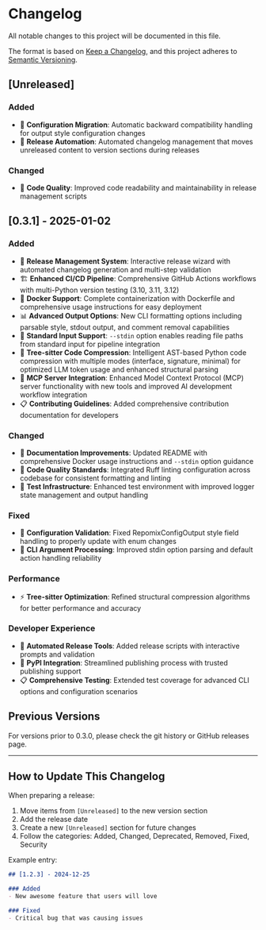 # Changelog

All notable changes to this project will be documented in this file.

The format is based on [Keep a Changelog](https://keepachangelog.com/en/1.0.0/),
and this project adheres to [Semantic Versioning](https://semver.org/spec/v2.0.0.html).

## [Unreleased]

### Added
- 🔄 **Configuration Migration**: Automatic backward compatibility handling for output style configuration changes
- 🚀 **Release Automation**: Automated changelog management that moves unreleased content to version sections during releases

### Changed
- 🧹 **Code Quality**: Improved code readability and maintainability in release management scripts

## [0.3.1] - 2025-01-02

### Added
- 🚀 **Release Management System**: Interactive release wizard with automated changelog generation and multi-step validation
- 🏗️ **Enhanced CI/CD Pipeline**: Comprehensive GitHub Actions workflows with multi-Python version testing (3.10, 3.11, 3.12)
- 🐳 **Docker Support**: Complete containerization with Dockerfile and comprehensive usage instructions for easy deployment
- 📊 **Advanced Output Options**: New CLI formatting options including parsable style, stdout output, and comment removal capabilities
- 🔧 **Standard Input Support**: `--stdin` option enables reading file paths from standard input for pipeline integration
- 🌳 **Tree-sitter Code Compression**: Intelligent AST-based Python code compression with multiple modes (interface, signature, minimal) for optimized LLM token usage and enhanced structural parsing
- 🤖 **MCP Server Integration**: Enhanced Model Context Protocol (MCP) server functionality with new tools and improved AI development workflow integration
- 📋 **Contributing Guidelines**: Added comprehensive contribution documentation for developers

### Changed  
- 📖 **Documentation Improvements**: Updated README with comprehensive Docker usage instructions and `--stdin` option guidance
- 🎯 **Code Quality Standards**: Integrated Ruff linting configuration across codebase for consistent formatting and linting
- 🧪 **Test Infrastructure**: Enhanced test environment with improved logger state management and output handling

### Fixed
- 🐛 **Configuration Validation**: Fixed RepomixConfigOutput style field handling to properly update with enum changes
- 🔧 **CLI Argument Processing**: Improved stdin option parsing and default action handling reliability

### Performance
- ⚡ **Tree-sitter Optimization**: Refined structural compression algorithms for better performance and accuracy

### Developer Experience
- 🤖 **Automated Release Tools**: Added release scripts with interactive prompts and validation
- 🔐 **PyPI Integration**: Streamlined publishing process with trusted publishing support
- 📋 **Comprehensive Testing**: Extended test coverage for advanced CLI options and configuration scenarios

## Previous Versions

For versions prior to 0.3.0, please check the git history or GitHub releases page.

---

## How to Update This Changelog

When preparing a release:

1. Move items from `[Unreleased]` to the new version section
2. Add the release date 
3. Create a new `[Unreleased]` section for future changes
4. Follow the categories: Added, Changed, Deprecated, Removed, Fixed, Security

Example entry:
```markdown
## [1.2.3] - 2024-12-25

### Added
- New awesome feature that users will love

### Fixed  
- Critical bug that was causing issues
```